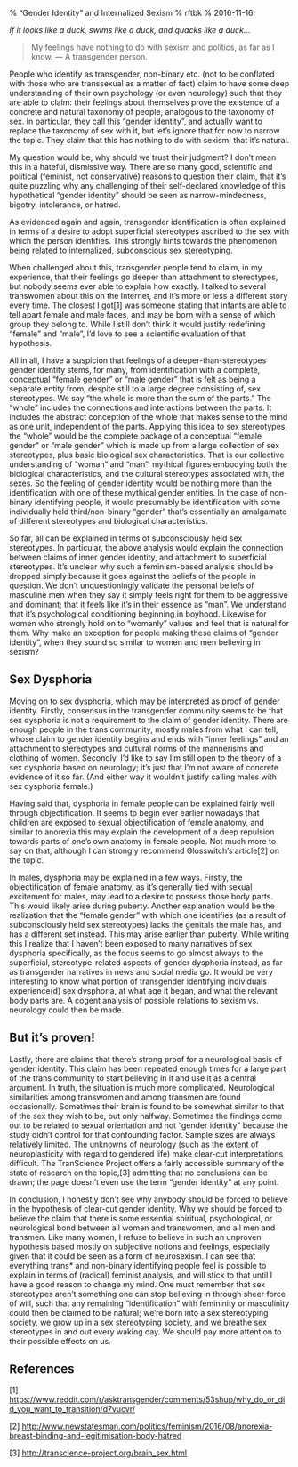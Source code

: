 % “Gender Identity” and Internalized Sexism
% rftbk
% 2016-11-16

*If it looks like a duck, swims like a duck, and quacks like a duck…*

> My feelings have nothing to do with sexism and politics, as far as I
> know.  — A transgender person.

People who identify as transgender, non-binary etc. (not to be
conflated with those who are transsexual as a matter of fact) claim to
have some deep understanding of their own psychology (or even
neurology) such that they are able to claim: their feelings about
themselves prove the existence of a concrete and natural taxonomy of
people, analogous to the taxonomy of sex. In particular, they call
this “gender identity”, and actually want to replace the taxonomy of
sex with it, but let’s ignore that for now to narrow the topic. They
claim that this has nothing to do with sexism; that it’s natural.

My question would be, why should we trust their judgment? I don’t mean
this in a hateful, dismissive way. There are so many good, scientific
and political (feminist, not conservative) reasons to question their
claim, that it’s quite puzzling why any challenging of their
self-declared knowledge of this hypothetical “gender identity” should
be seen as narrow-mindedness, bigotry, intolerance, or hatred.

As evidenced again and again, transgender identification is often
explained in terms of a desire to adopt superficial stereotypes
ascribed to the sex with which the person identifies. This strongly
hints towards the phenomenon being related to internalized,
subconscious sex stereotyping.

When challenged about this, transgender people tend to claim, in my
experience, that their feelings go deeper than attachment to
stereotypes, but nobody seems ever able to explain how exactly. I
talked to several transwomen about this on the Internet, and it’s more
or less a different story every time. The closest I got[1] was someone
stating that infants are able to tell apart female and male faces, and
may be born with a sense of which group they belong to. While I still
don’t think it would justify redefining “female” and “male”, I’d love
to see a scientific evaluation of that hypothesis.

All in all, I have a suspicion that feelings of a
deeper-than-stereotypes gender identity stems, for many, from
identification with a complete, conceptual “female gender” or “male
gender” that is felt as being a separate entity from, despite still to
a large degree consisting of, sex stereotypes. We say “the whole is
more than the sum of the parts.” The “whole” includes the connections
and interactions between the parts. It includes the abstract
conception of the whole that makes sense to the mind as one unit,
independent of the parts. Applying this idea to sex stereotypes, the
“whole” would be the complete package of a conceptual “female gender”
or “male gender” which is made up from a large collection of sex
stereotypes, plus basic biological sex characteristics. That is our
collective understanding of “woman” and “man”: mythical figures
embodying both the biological characteristics, and the cultural
stereotypes associated with, the sexes. So the feeling of gender
identity would be nothing more than the identification with one of
these mythical gender entities. In the case of non-binary identifying
people, it would presumably be identification with some individually
held third/non-binary “gender” that’s essentially an amalgamate of
different stereotypes and biological characteristics.

So far, all can be explained in terms of subconsciously held sex
stereotypes. In particular, the above analysis would explain the
connection between claims of inner gender identity, and attachment to
superficial stereotypes. It’s unclear why such a feminism-based
analysis should be dropped simply because it goes against the beliefs
of the people in question. We don’t unquestioningly validate the
personal beliefs of masculine men when they say it simply feels right
for them to be aggressive and dominant; that it feels like it’s in
their essence as “man”. We understand that it’s psychological
conditioning beginning in boyhood. Likewise for women who strongly
hold on to “womanly” values and feel that is natural for them. Why
make an exception for people making these claims of “gender identity”,
when they sound so similar to women and men believing in sexism?


## Sex Dysphoria

Moving on to sex dysphoria, which may be interpreted as proof of
gender identity. Firstly, consensus in the transgender community seems
to be that sex dysphoria is not a requirement to the claim of gender
identity. There are enough people in the trans community, mostly males
from what I can tell, whose claim to gender identity begins and ends
with “inner feelings” and an attachment to stereotypes and cultural
norms of the mannerisms and clothing of women. Secondly, I’d like to
say I’m still open to the theory of a sex dysphoria based on
neurology; it’s just that I’m not aware of concrete evidence of it so
far. (And either way it wouldn’t justify calling males with sex
dysphoria female.)

Having said that, dysphoria in female people can be explained fairly
well through objectification. It seems to begin ever earlier nowadays
that children are exposed to sexual objectification of female anatomy,
and similar to anorexia this may explain the development of a deep
repulsion towards parts of one’s own anatomy in female people. Not
much more to say on that, although I can strongly recommend
Glosswitch’s article[2] on the topic.

In males, dysphoria may be explained in a few ways. Firstly, the
objectification of female anatomy, as it’s generally tied with sexual
excitement for males, may lead to a desire to possess those body
parts. This would likely arise during puberty. Another explanation
would be the realization that the “female gender” with which one
identifies (as a result of subconsciously held sex stereotypes) lacks
the genitals the male has, and has a different set instead. This may
arise earlier than puberty. While writing this I realize that I
haven’t been exposed to many narratives of sex dysphoria specifically,
as the focus seems to go almost always to the superficial,
stereotype-related aspects of gender dysphoria instead, as far as
transgender narratives in news and social media go. It would be very
interesting to know what portion of transgender identifying
individuals experience(d) sex dysphoria, at what age it began, and
what the relevant body parts are. A cogent analysis of possible
relations to sexism vs. neurology could then be made.


## But it’s proven!

Lastly, there are claims that there’s strong proof for a neurological
basis of gender identity. This claim has been repeated enough times
for a large part of the trans community to start believing in it and
use it as a central argument. In truth, the situation is much more
complicated. Neurological similarities among transwomen and among
transmen are found occasionally. Sometimes their brain is found to be
somewhat similar to that of the sex they wish to be, but only
halfway. Sometimes the findings come out to be related to sexual
orientation and not “gender identity” because the study didn’t control
for that confounding factor. Sample sizes are always relatively
limited. The unknowns of neurology (such as the extent of
neuroplasticity with regard to gendered life) make clear-cut
interpretations difficult. The TranScience Project offers a fairly
accessible summary of the state of research on the topic,[3] admitting
that no conclusions can be drawn; the page doesn’t even use the term
“gender identity” at any point.

In conclusion, I honestly don’t see why anybody should be forced to
believe in the hypothesis of clear-cut gender identity. Why we should
be forced to believe the claim that there is some essential spiritual,
psychological, or neurological bond between all women and transwomen,
and all men and transmen. Like many women, I refuse to believe in such
an unproven hypothesis based mostly on subjective notions and
feelings, especially given that it could be seen as a form of
neurosexism. I can see that everything trans* and non-binary
identifying people feel is possible to explain in terms of (radical)
feminist analysis, and will stick to that until I have a good reason
to change my mind. One must remember that sex stereotypes aren’t
something one can stop believing in through sheer force of will, such
that any remaining “identification” with femininity or masculinity
could then be claimed to be natural; we’re born into a sex
stereotyping society, we grow up in a sex stereotyping society, and we
breathe sex stereotypes in and out every waking day. We should pay
more attention to their possible effects on us.


## References

[1] https://www.reddit.com/r/asktransgender/comments/53shup/why_do_or_did_you_want_to_transition/d7vucvr/

[2] http://www.newstatesman.com/politics/feminism/2016/08/anorexia-breast-binding-and-legitimisation-body-hatred

[3] http://transcience-project.org/brain_sex.html
